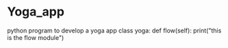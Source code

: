 # Yoga_app
python program to develop a yoga app
class yoga:
 def flow(self):
  print("this is the flow module")
